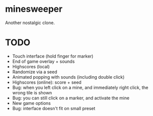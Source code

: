 # minesweeper

Another nostalgic clone.

# TODO

- Touch interface (hold finger for marker)
- End of game overlay + sounds
- Highscores (local)
- Randomize via a seed
- Animated popping with sounds (including double click)
- Highscores (online): score + seed
- Bug: when you left click on a mine, and immediately right click, the wrong tile is shown
- Bug: you can still click on a marker, and activate the mine
- New game options
- Bug: interface doesn't fit on small preset
